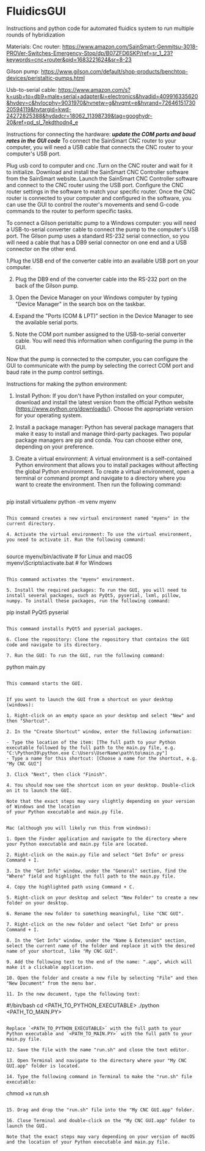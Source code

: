 # FluidicsGUI
Instructions and python code for automated fluidics system to run multiple rounds of hybridization


Materials:
Cnc router:
https://www.amazon.com/SainSmart-Genmitsu-3018-PROVer-Switches-Emergency-Stop/dp/B07ZFD6SKP/ref=sr_1_23?keywords=cnc+router&qid=1683221624&sr=8-23

Gilson pump:
https://www.gilson.com/default/shop-products/benchtop-devices/peristaltic-pumps.html

Usb-to-serial cable: 
https://www.amazon.com/s?k=usb+to+db9+male+serial+adapter&i=electronics&hvadid=409916335620&hvdev=c&hvlocphy=9031970&hvnetw=g&hvqmt=e&hvrand=7264615173020594119&hvtargid=kwd-24272825388&hydadcr=18062_11398739&tag=googhydr-20&ref=pd_sl_7ekdthodn4_e



Instructions for connecting the hardware:
***update the COM ports and baud rates in the GUI code***
To connect the SainSmart CNC router to your computer, you will need a USB cable that connects the CNC router to your computer's USB port. 

Plug usb cord to computer and cnc
.Turn on the CNC router and wait for it to initialize.
Download and install the SainSmart CNC Controller software from the SainSmart website.
Launch the SainSmart CNC Controller software and connect to the CNC router using the USB port.
Configure the CNC router settings in the software to match your specific router.
Once the CNC router is connected to your computer and configured in the software, you can use the GUI to control the router's movements and send G-code commands to the router to perform specific tasks.

To connect a Gilson peristaltic pump to a Windows computer:
 you will need a USB-to-serial converter cable to connect the pump to the computer's USB port. The Gilson pump uses a standard RS-232 serial connection, so you will need a cable that has a DB9 serial connector on one end and a USB connector on the other end.

1.Plug the USB end of the converter cable into an available USB port on your computer.

2. Plug the DB9 end of the converter cable into the RS-232 port on the back of the Gilson pump.

3. Open the Device Manager on your Windows computer by typing "Device Manager" in the search box on the taskbar.

4. Expand the "Ports (COM & LPT)" section in the Device Manager to see the available serial ports.

5. Note the COM port number assigned to the USB-to-serial converter cable. You will need this information when configuring the pump in the GUI.

Now that the pump is connected to the computer, you can configure the GUI to communicate with the pump by selecting the correct COM port and baud rate in the pump control settings.

Instructions for making the python environment:
 
1. Install Python: If you don't have Python installed on your computer, download and install the latest version from the official Python website (https://www.python.org/downloads/). Choose the appropriate version for your operating system.

2. Install a package manager: Python has several package managers that make it easy to install and manage third-party packages. Two popular package managers are pip and conda. You can choose either one, depending on your preference.

3. Create a virtual environment: A virtual environment is a self-contained Python environment that allows you to install packages without affecting the global Python environment. To create a virtual environment, open a terminal or command prompt and navigate to a directory where you want to create the environment. Then run the following command:


   ```
pip install virtualenv
   python -m venv myenv
   ```

   This command creates a new virtual environment named "myenv" in the current directory.

4. Activate the virtual environment: To use the virtual environment, you need to activate it. Run the following command:


   ```
   source myenv/bin/activate  # for Linux and macOS
   myenv\Scripts\activate.bat  # for Windows
   ```

   This command activates the "myenv" environment.

5. Install the required packages: To run the GUI, you will need to install several packages, such as PyQt5, pyserial, lxml, pillow, numpy. To install these packages, run the following command:

   ```
   pip install PyQt5 pyserial
   ```

   This command installs PyQt5 and pyserial packages.

6. Clone the repository: Clone the repository that contains the GUI code and navigate to its directory.

7. Run the GUI: To run the GUI, run the following command:

   ```
   python main.py
   ```

   This command starts the GUI.


If you want to launch the GUI from a shortcut on your desktop (windows):

1. Right-click on an empty space on your desktop and select "New" and then "Shortcut".

2. In the "Create Shortcut" window, enter the following information:

   - Type the location of the item: [The full path to your Python executable followed by the full path to the main.py file, e.g. "C:\Python39\python.exe C:\Users\UserName\path\to\main.py"]
   - Type a name for this shortcut: [Choose a name for the shortcut, e.g. "My CNC GUI"]

3. Click "Next", then click "Finish".

4. You should now see the shortcut icon on your desktop. Double-click on it to launch the GUI.

Note that the exact steps may vary slightly depending on your version of Windows and the location
 of your Python executable and main.py file.


Mac (although you will likely run this from windows):

1. Open the Finder application and navigate to the directory where your Python executable and main.py file are located.

2. Right-click on the main.py file and select "Get Info" or press Command + I.

3. In the "Get Info" window, under the "General" section, find the "Where" field and highlight the full path to the main.py file.

4. Copy the highlighted path using Command + C.

5. Right-click on your desktop and select "New Folder" to create a new folder on your desktop.

6. Rename the new folder to something meaningful, like "CNC GUI".

7. Right-click on the new folder and select "Get Info" or press Command + I.

8. In the "Get Info" window, under the "Name & Extension" section, select the current name of the folder and replace it with the desired name of your shortcut, like "My CNC GUI".

9. Add the following text to the end of the name: ".app", which will make it a clickable application.

10. Open the folder and create a new file by selecting "File" and then "New Document" from the menu bar.

11. In the new document, type the following text:

```
#!/bin/bash
cd <PATH_TO_PYTHON_EXECUTABLE>
./python <PATH_TO_MAIN.PY>
```

Replace `<PATH_TO_PYTHON_EXECUTABLE>` with the full path to your Python executable and `<PATH_TO_MAIN.PY>` with the full path to your main.py file.

12. Save the file with the name "run.sh" and close the text editor.

13. Open Terminal and navigate to the directory where your "My CNC GUI.app" folder is located.

14. Type the following command in Terminal to make the "run.sh" file executable:

```
chmod +x run.sh
```

15. Drag and drop the "run.sh" file into the "My CNC GUI.app" folder.

16. Close Terminal and double-click on the "My CNC GUI.app" folder to launch the GUI.

Note that the exact steps may vary depending on your version of macOS and the location of your Python executable and main.py file.


